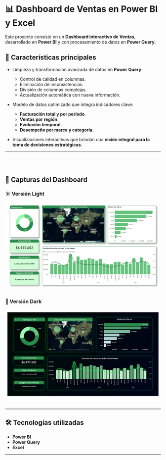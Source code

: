 # 📊 Dashboard de Ventas en Power BI y Excel  

Este proyecto consiste en un **Dashboard interactivo de Ventas**, desarrollado en **Power BI** y con procesamiento de datos en **Power Query**.  

## 🚀 Características principales  

- Limpieza y transformación avanzada de datos en **Power Query**:  
  - Control de calidad en columnas.  
  - Eliminación de inconsistencias.  
  - División de columnas complejas.  
  - Actualización automática con nueva información.  

- Modelo de datos optimizado que integra indicadores clave:  
  - **Facturación total y por período**.  
  - **Ventas por región**.  
  - **Evolución temporal**.  
  - **Desempeño por marca y categoría**.  

- Visualizaciones interactivas que brindan una **visión integral para la toma de decisiones estratégicas**.  

---

<br>
<br>

## 📸 Capturas del Dashboard  

### ☀️ Versión Light  
<img width="800" alt="Version Light - Vista General" src="./Vistas/General_Light.png" />

### 🌙 Versión Dark  
<img width="800" alt="Vista General" src="./Vistas/General.png" />


<br>
<br>


---

## 🛠️ Tecnologías utilizadas  
- **Power BI**  
- **Power Query**  
- **Excel**  

---

